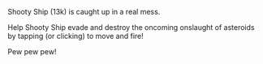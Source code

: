 Shooty Ship (13k) is caught up in a real mess.

Help Shooty Ship evade and destroy the oncoming onslaught of asteroids by tapping (or clicking) to move and fire!

Pew pew pew!